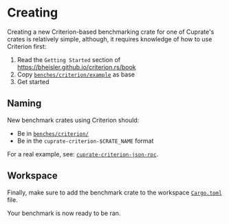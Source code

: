 # Creating
Creating a new Criterion-based benchmarking crate for one of Cuprate's crates is relatively simple,
although, it requires knowledge of how to use Criterion first:

1. Read the `Getting Started` section of <https://bheisler.github.io/criterion.rs/book>
2. Copy [`benches/criterion/example`](https://github.com/Cuprate/cuprate/tree/main/benches/criterion/example) as base
3. Get started

## Naming
New benchmark crates using Criterion should:
- Be in [`benches/criterion/`](https://github.com/Cuprate/cuprate/tree/main/benches/criterion/)
- Be in the `cuprate-criterion-$CRATE_NAME` format

For a real example, see:
[`cuprate-criterion-json-rpc`](https://github.com/Cuprate/cuprate/tree/main/benches/criterion/cuprate-json-rpc).

## Workspace
Finally, make sure to add the benchmark crate to the workspace
[`Cargo.toml`](https://github.com/Cuprate/cuprate/blob/main/Cargo.toml) file.

Your benchmark is now ready to be ran.